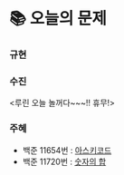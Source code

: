 # 📚 오늘의 문제
### 규현

### 수진
<루린 오늘 놀꺼다~~~!! 휴무!>
### 주혜
- 백준 11654번 : [아스키코드](https://www.acmicpc.net/problem/11654)
- 백준 11720번 : [숫자의 합](https://www.acmicpc.net/problem/11720)
